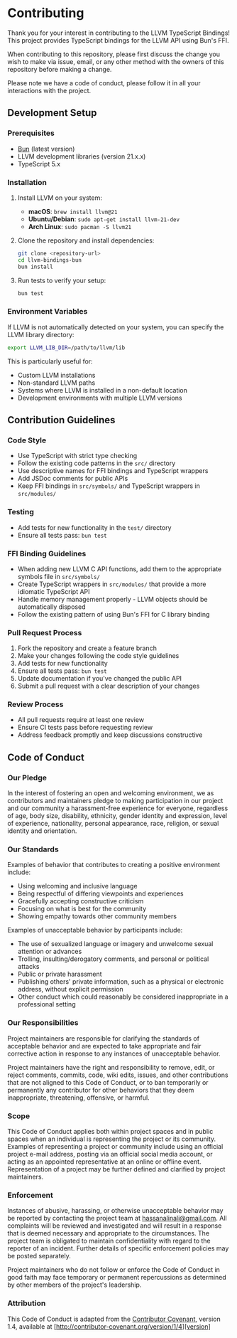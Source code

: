 # Contributing

Thank you for your interest in contributing to the LLVM TypeScript Bindings! This project provides TypeScript bindings for the LLVM API using Bun's FFI.

When contributing to this repository, please first discuss the change you wish to make via issue,
email, or any other method with the owners of this repository before making a change.

Please note we have a code of conduct, please follow it in all your interactions with the project.

## Development Setup

### Prerequisites

- [Bun](https://bun.sh) (latest version)
- LLVM development libraries (version 21.x.x)
- TypeScript 5.x

### Installation

1. Install LLVM on your system:
   - **macOS**: `brew install llvm@21`
   - **Ubuntu/Debian**: `sudo apt-get install llvm-21-dev`
   - **Arch Linux**: `sudo pacman -S llvm21`

2. Clone the repository and install dependencies:
   ```bash
   git clone <repository-url>
   cd llvm-bindings-bun
   bun install
   ```

3. Run tests to verify your setup:
   ```bash
   bun test
   ```

### Environment Variables

If LLVM is not automatically detected on your system, you can specify the LLVM library directory:

```bash
export LLVM_LIB_DIR=/path/to/llvm/lib
```

This is particularly useful for:
- Custom LLVM installations
- Non-standard LLVM paths
- Systems where LLVM is installed in a non-default location
- Development environments with multiple LLVM versions

## Contribution Guidelines

### Code Style

- Use TypeScript with strict type checking
- Follow the existing code patterns in the `src/` directory
- Use descriptive names for FFI bindings and TypeScript wrappers
- Add JSDoc comments for public APIs
- Keep FFI bindings in `src/symbols/` and TypeScript wrappers in `src/modules/`

### Testing

- Add tests for new functionality in the `test/` directory
- Ensure all tests pass: `bun test`

### FFI Binding Guidelines

- When adding new LLVM C API functions, add them to the appropriate symbols file in `src/symbols/`
- Create TypeScript wrappers in `src/modules/` that provide a more idiomatic TypeScript API
- Handle memory management properly - LLVM objects should be automatically disposed
- Follow the existing pattern of using Bun's FFI for C library binding

### Pull Request Process

1. Fork the repository and create a feature branch
2. Make your changes following the code style guidelines
3. Add tests for new functionality
4. Ensure all tests pass: `bun test`
5. Update documentation if you've changed the public API
6. Submit a pull request with a clear description of your changes

### Review Process

- All pull requests require at least one review
- Ensure CI tests pass before requesting review
- Address feedback promptly and keep discussions constructive

## Code of Conduct

### Our Pledge

In the interest of fostering an open and welcoming environment, we as
contributors and maintainers pledge to making participation in our project and
our community a harassment-free experience for everyone, regardless of age, body
size, disability, ethnicity, gender identity and expression, level of experience,
nationality, personal appearance, race, religion, or sexual identity and
orientation.

### Our Standards

Examples of behavior that contributes to creating a positive environment
include:

* Using welcoming and inclusive language
* Being respectful of differing viewpoints and experiences
* Gracefully accepting constructive criticism
* Focusing on what is best for the community
* Showing empathy towards other community members

Examples of unacceptable behavior by participants include:

* The use of sexualized language or imagery and unwelcome sexual attention or
advances
* Trolling, insulting/derogatory comments, and personal or political attacks
* Public or private harassment
* Publishing others' private information, such as a physical or electronic
  address, without explicit permission
* Other conduct which could reasonably be considered inappropriate in a
  professional setting

### Our Responsibilities

Project maintainers are responsible for clarifying the standards of acceptable
behavior and are expected to take appropriate and fair corrective action in
response to any instances of unacceptable behavior.

Project maintainers have the right and responsibility to remove, edit, or
reject comments, commits, code, wiki edits, issues, and other contributions
that are not aligned to this Code of Conduct, or to ban temporarily or
permanently any contributor for other behaviors that they deem inappropriate,
threatening, offensive, or harmful.

### Scope

This Code of Conduct applies both within project spaces and in public spaces
when an individual is representing the project or its community. Examples of
representing a project or community include using an official project e-mail
address, posting via an official social media account, or acting as an appointed
representative at an online or offline event. Representation of a project may be
further defined and clarified by project maintainers.

### Enforcement

Instances of abusive, harassing, or otherwise unacceptable behavior may be
reported by contacting the project team at hassanalinali@gmail.com. All
complaints will be reviewed and investigated and will result in a response that
is deemed necessary and appropriate to the circumstances. The project team is
obligated to maintain confidentiality with regard to the reporter of an incident.
Further details of specific enforcement policies may be posted separately.

Project maintainers who do not follow or enforce the Code of Conduct in good
faith may face temporary or permanent repercussions as determined by other
members of the project's leadership.

### Attribution

This Code of Conduct is adapted from the [Contributor Covenant][homepage], version 1.4,
available at [http://contributor-covenant.org/version/1/4][version]

[homepage]: http://contributor-covenant.org
[version]: http://contributor-covenant.org/version/1/4/